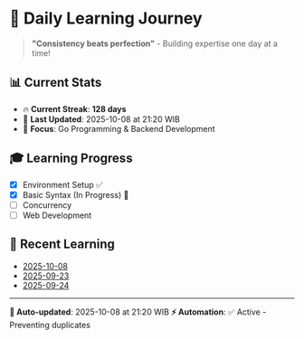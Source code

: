 # 🚀 Daily Learning Journey

> **"Consistency beats perfection"** - Building expertise one day at a time!

## 📊 Current Stats
- 🔥 **Current Streak**: **128 days**
- 📅 **Last Updated**: 2025-10-08 at 21:20 WIB
- 🎯 **Focus**: Go Programming & Backend Development

## 🎓 Learning Progress
- [x] Environment Setup ✅
- [x] Basic Syntax (In Progress) 🔄
- [ ] Concurrency
- [ ] Web Development

## 📖 Recent Learning
- [2025-10-08](learning-log/.md)
- [2025-09-23](learning-log/.md)
- [2025-09-24](learning-log/.md)

---
**🤖 Auto-updated**: 2025-10-08 at 21:20 WIB
**⚡ Automation**: ✅ Active - Preventing duplicates
